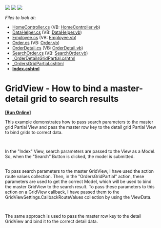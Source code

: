 <!-- default badges list -->
![](https://img.shields.io/endpoint?url=https://codecentral.devexpress.com/api/v1/VersionRange/128549799/13.1.5%2B)
[![](https://img.shields.io/badge/Open_in_DevExpress_Support_Center-FF7200?style=flat-square&logo=DevExpress&logoColor=white)](https://supportcenter.devexpress.com/ticket/details/E4811)
[![](https://img.shields.io/badge/📖_How_to_use_DevExpress_Examples-e9f6fc?style=flat-square)](https://docs.devexpress.com/GeneralInformation/403183)
<!-- default badges end -->
<!-- default file list -->
*Files to look at*:

* [HomeController.cs](./CS/E4811/Controllers/HomeController.cs) (VB: [HomeController.vb](./VB/E4811/Controllers/HomeController.vb))
* [DataHelper.cs](./CS/E4811/Models/DataHelper.cs) (VB: [DataHelper.vb](./VB/E4811/Models/DataHelper.vb))
* [Employee.cs](./CS/E4811/Models/Employee.cs) (VB: [Employee.vb](./VB/E4811/Models/Employee.vb))
* [Order.cs](./CS/E4811/Models/Order.cs) (VB: [Order.vb](./VB/E4811/Models/Order.vb))
* [OrderDetail.cs](./CS/E4811/Models/OrderDetail.cs) (VB: [OrderDetail.vb](./VB/E4811/Models/OrderDetail.vb))
* [SearchOrder.cs](./CS/E4811/Models/SearchOrder.cs) (VB: [SearchOrder.vb](./VB/E4811/Models/SearchOrder.vb))
* [_OrderDetailsGridPartial.cshtml](./CS/E4811/Views/Home/_OrderDetailsGridPartial.cshtml)
* [_OrdersGridPartial.cshtml](./CS/E4811/Views/Home/_OrdersGridPartial.cshtml)
* **[Index.cshtml](./CS/E4811/Views/Home/Index.cshtml)**
<!-- default file list end -->
# GridView - How to bind a master-detail grid to search results
<!-- run online -->
**[[Run Online]](https://codecentral.devexpress.com/e4811)**
<!-- run online end -->


<p>This example demonstrates how to pass search parameters to the master grid Partial View and pass the master row key to the detail grid Partial View to bind grids to correct data.</p><br />
<p>In the "Index" View, search parameters are passed to the View as a Model. So, when the "Search" Button is clicked, the model is submitted.</p><p><br />
To pass search parameters to the master GridView, I have used the action route values collection. Then, in the "OrdersGridPartial" action, these parameters are used to get the correct Model, which will be used to bind the master GridView to the search result. To pass these parameters to this action on a GridView callback, I have passed them to the GridViewSettings.CallbackRouteValues collection by using the ViewData.</p><br />
<p>The same approach is used to pass the master row key to the detail GridView and bind it to the correct detail data.</p>

<br/>


